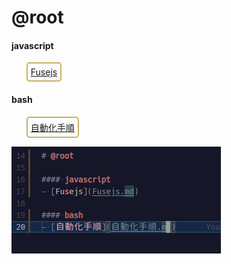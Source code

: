 <style>
  li {
    display: inline-block;
    border: solid 2px rgb(198, 178, 99);
    border-radius: 5px;

    a {
      display: block;
      padding: 5px;
    }
  }
</style>

# @root

#### javascript
- [Fusejs](Fusejs.md)

#### bash
- [自動化手順](自動化手順.md)


![alt text](image/{4801256E-A14E-400C-B48F-48EB1CC24B27}.png)
